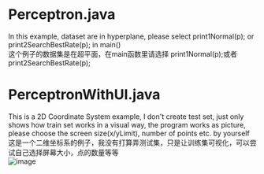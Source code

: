 # Perceptron.java 
In this example, dataset are in hyperplane, please select print1Normal(p);     or     print2SearchBestRate(p); in main()  
这个例子的数据集是在超平面，在main函数里请选择 print1Normal(p);或者print2SearchBestRate(p);
# PerceptronWithUI.java 
This is a 2D Coordinate System example, I don't create test set, just only shows how train set works in a visual way, the program works as picture,  please choose the screen size(x/yLimit), number of points etc. by yourself  
这是一个二维坐标系的例子，我没有打算弄测试集，只是让训练集可视化，可以尝试自己选择屏幕大小，点的数量等等  
![image](https://github.com/timmmGZ/Perceptron/blob/master/image.png)

